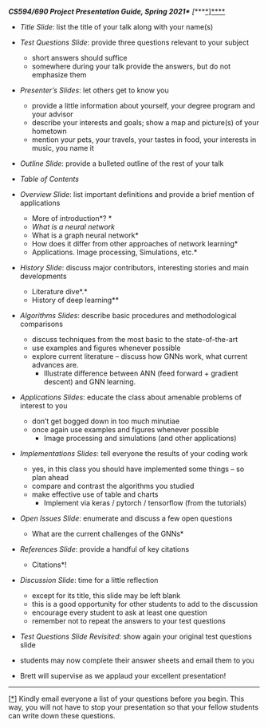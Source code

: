 ***CS594/690 Project Presentation Guide, Spring 2021\*** [***\*[\*\]\****](#_ftn1)

 

 

- *Title Slide*: list the title of your talk along     with your name(s)
- *Test Questions Slide*: provide three questions relevant     to your subject
  - short answers should suffice
  -  somewhere during your talk provide the answers, but do not emphasize them

- *Presenter’s Slides*: let others get to know you
  - provide a little information about yourself, your degree program and your advisor
  - describe  your interests and goals; show a map and picture(s) of your hometown
  - mention your  pets, your travels, your tastes in food, your interests in music, you      name it

 

- *Outline Slide*: provide a bulleted outline of the rest of your talk
- *Table of Contents* 
- *Overview Slide*: list important definitions and     provide a brief mention of applications
  - More of introduction*? *
  - *What is a neural network* 
  - What is a graph neural network* 
  - How does it differ from other      approaches of network learning* 
  - Applications. Image processing,      Simulations, etc.* 
- *History Slide*: discuss major contributors,     interesting stories and main developments
  - Literature dive*.*
  - History of deep learning** 
- *Algorithms Slides*: describe basic procedures and     methodological comparisons
  - discuss techniques      from the most basic to the state-of-the-art
  - use examples      and figures whenever possible
  - explore      current literature – discuss how GNNs work, what current advances are. 
    - Illustrate       difference between ANN (feed forward + gradient descent) and GNN learning. 

- *Applications Slides*: educate the class about amenable     problems of interest to you
  - don’t get      bogged down in too much minutiae
  - once again      use examples and figures whenever possible
    - Image       processing and simulations (and other applications) 

- *Implementations Slides*: tell everyone the results of your     coding work
  - yes, in this      class you should have implemented some things – so plan ahead
  - compare and      contrast the algorithms you studied
  - make      effective use of table and charts  
    - Implement       via keras / pytorch / tensorflow        (from the tutorials) 

- *Open Issues Slide*: enumerate and discuss a few open     questions
  - What are the current challenges of      the GNNs* 
- *References Slide*: provide a handful of key     citations
  - Citations*! 
- *Discussion Slide*: time for a little reflection
  - except for      its title, this slide may be left blank
  - this is a      good opportunity for other students to add to the discussion
  - encourage every      student to ask at least one question
  - remember not      to repeat the answers to your test questions
- *Test Questions Slide Revisited*: show again your original test questions     slide
- students may now complete their answer sheets and email them to you
- Brett will supervise as we applaud your excellent presentation!



------

[[*\]](#_ftnref1) Kindly email everyone a list of your questions before you begin. This way, you will not have to stop your presentation so that your fellow students can write down these questions.